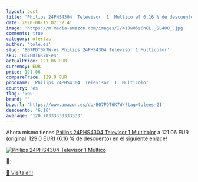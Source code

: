 ```yaml
---
layout: post
title: 'Philips 24PHS4304  Televisor  1  Multico al 6.16 % de descuento'
date: 2020-08-15 02:52:41
image: 'https://m.media-amazon.com/images/I/41JwO5s6nCL._SL400_.jpg'
comments: true
category: ofertas
author: 'tole.es'
slug: 'B07PDT6K7W-es Philips 24PHS4304 Televisor 1 Multicolor'
sku: 'B07PDT6K7W-es'
actualPrice: 121.06 EUR
currency: EUR
price: 121.06
comparePrice: 129.0 EUR
prodname: 'Philips 24PHS4304  Televisor  1  Multicolor'
country: 'es'
flag: '🇪🇸'
brand: ''
buyurl: 'https://www.amazon.es/dp/B07PDT6K7W/?tag=tolees-21'
descuento: '6.16'
average: '120.70333333333333'
---
```


Ahora mismo tienes [Philips 24PHS4304  Televisor  1  Multicolor](https://www.amazon.es/dp/B07PDT6K7W/?tag=tolees-21) a 121.06 EUR (original: 129.0 EUR) (6.16 %  de descuento) en el siguiente enlace!

[![Philips 24PHS4304  Televisor  1  Multico](https://m.media-amazon.com/images/I/41JwO5s6nCL._SL400_.jpg)](https://www.amazon.es/dp/B07PDT6K7W/?tag=tolees-21)

🔎:


[🛒 Visítala!!!](https://www.amazon.es/dp/B07PDT6K7W/?tag=tolees-21)
